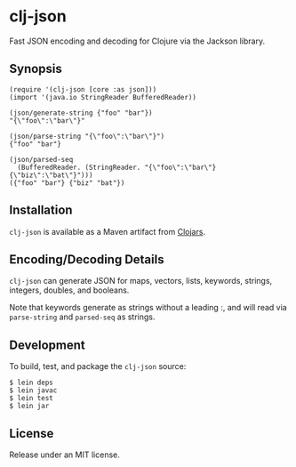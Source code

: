 # clj-json

Fast JSON encoding and decoding for Clojure via the Jackson library.

## Synopsis

    (require '(clj-json [core :as json]))
    (import '(java.io StringReader BufferedReader))
    
    (json/generate-string {"foo" "bar"})
    "{\"foo\":\"bar\"}"
    
    (json/parse-string "{\"foo\":\"bar\"}")
    {"foo" "bar"}
    
    (json/parsed-seq
      (BufferedReader. (StringReader. "{\"foo\":\"bar\"}{\"biz\":\"bat\"}")))
    ({"foo" "bar"} {"biz" "bat"})
    

## Installation

`clj-json` is available as a Maven artifact from [Clojars](http://clojars.org/clj-json).

## Encoding/Decoding Details

`clj-json` can generate JSON for maps, vectors, lists, keywords, strings, integers, doubles, and booleans.

Note that keywords generate as strings without a leading :, and will
read via `parse-string` and `parsed-seq` as strings.

## Development

To build, test, and package the `clj-json` source:
    
    $ lein deps
    $ lein javac
    $ lein test
    $ lein jar

## License

Release under an MIT license.
